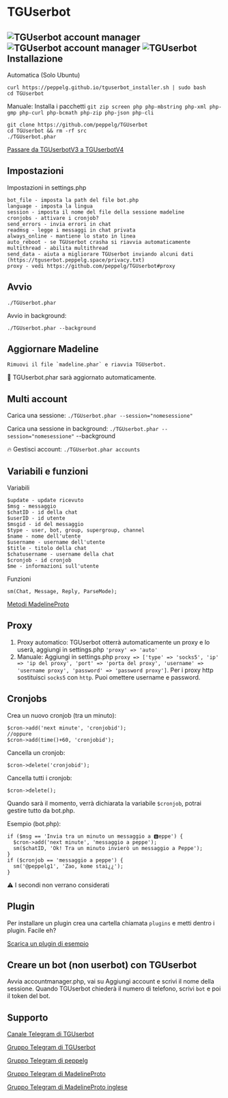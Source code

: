 # TGUserbot
![TGUserbot account manager](https://i.imgur.com/B6TUHyv.png)
![TGUserbot account manager](https://i.imgur.com/USK2Epe.png)
![TGUserbot](https://i.imgur.com/LKit3Ce.png)
Installazione
-------------
Automatica (Solo Ubuntu)

	curl https://peppelg.github.io/tguserbot_installer.sh | sudo bash
	cd TGUserbot

Manuale:
Installa i pacchetti `git zip screen php php-mbstring php-xml php-gmp php-curl php-bcmath php-zip php-json php-cli`

	git clone https://github.com/peppelg/TGUserbot
	cd TGUserbot && rm -rf src
	./TGUserbot.phar
	
[Passare da TGUserbotV3 a TGUserbotV4](https://t.me/TGUserbotChannel/13)

Impostazioni
---------------
Impostazioni in settings.php

	bot_file - imposta la path del file bot.php
	language - imposta la lingua
	session - imposta il nome del file della sessione madeline
	cronjobs - attivare i cronjob?
	send_errors - invia errori in chat
	readmsg - legge i messaggi in chat privata
	always_online - mantiene lo stato in linea
	auto_reboot - se TGUserbot crasha si riavvia automaticamente
	multithread - abilita multithread
	send_data - aiuta a migliorare TGUserbot inviando alcuni dati (https://tguserbot.peppelg.space/privacy.txt)
	proxy - vedi https://github.com/peppelg/TGUserbot#proxy


Avvio
-----
	./TGUserbot.phar
Avvio in background:

	./TGUserbot.phar --background

Aggiornare Madeline
------------------
	Rimuovi il file `madeline.phar` e riavvia TGUserbot.
	
🌟 TGUserbot.phar sarà aggiornato automaticamente.


Multi account
-------------
Carica una sessione: `./TGUserbot.phar --session="nomesessione"`

Carica una sessione in background: `./TGUserbot.phar --session="nomesessione"` --background

🔥 Gestisci account: `./TGUserbot.phar accounts`

Variabili e funzioni
--------------------
Variabili

	$update - update ricevuto
	$msg - messaggio
	$chatID - id della chat
	$userID - id utente
	$msgid - id del messaggio
	$type - user, bot, group, supergroup, channel
	$name - nome dell'utente
	$username - username dell'utente
	$title - titolo della chat
	$chatusername - username della chat
	$cronjob - id cronjob
	$me - informazioni sull'utente


Funzioni

	sm(Chat, Message, Reply, ParseMode);

[Metodi MadelineProto](https://docs.madelineproto.xyz/API_docs/methods/)

Proxy
------
1. Proxy automatico: TGUserbot otterrà automaticamente un proxy e lo userà, aggiungi in settings.php ```'proxy' => 'auto'```
2. Manuale: Aggiungi in settings.php ```proxy => ['type' => 'socks5', 'ip' => 'ip del proxy', 'port' => 'porta del proxy', 'username' => 'username proxy', 'password' => 'password proxy']```. Per i proxy http sostituisci `socks5` con `http`. Puoi omettere username e password.

Cronjobs
---------
Crea un nuovo cronjob (tra un minuto):

	$cron->add('next minute', 'cronjobid');
	//oppure
	$cron->add(time()+60, 'cronjobid');

Cancella un cronjob:

	$cron->delete('cronjobid');

Cancella tutti i cronjob:

	$cron->delete();

Quando sarà il momento, verrà dichiarata la variabile `$cronjob`, potrai gestire tutto da bot.php.

Esempio (bot.php):

	if ($msg == 'Invia tra un minuto un messaggio a 🅱️eppe') {
	  $cron->add('next minute', 'messaggio a peppe');
	  sm($chatID, 'Ok! Tra un minuto invierò un messaggio a Peppe');
	}
	if ($cronjob == 'messaggio a peppe') {
	  sm('@peppelg1', 'Zao, kome stai¿¿');
	}

⚠️ I secondi non verrano considerati

Plugin
-------
Per installare un plugin crea una cartella chiamata `plugins` e metti dentro i plugin. Facile eh?

[Scarica un plugin di esempio](https://peppelg.github.io/tguserbotPlugin_memoryusage.php)


Creare un bot (non userbot) con TGUserbot
------------------------------------------
Avvia accountmanager.php, vai su Aggiungi account e scrivi il nome della sessione. Quando TGUserbot chiederà il numero di telefono, scrivi `bot` e poi il token del bot.

Supporto
--------
[Canale Telegram di TGUserbot](https://t.me/TGUserbotChannel)

[Gruppo Telegram di TGUserbot](https://t.me/joinchat/HIyPnk3GQ7525LpP62yIWA)

[Gruppo Telegram di peppelg](https://t.me/joinchat/AAAAAEHRBNZBqxOlwtwBaQ)

[Gruppo Telegram di MadelineProto](https://t.me/pwrtelegramgroupita)

[Gruppo Telegram di MadelineProto inglese](https://t.me/joinchat/Bgrajz6K-aJKu0IpGsLpBg)
